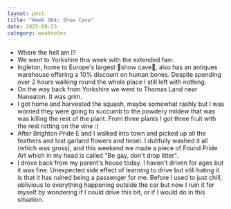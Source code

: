 ```yaml
---
layout: post
title: "Week 364: Show Cave"
date: 2025-08-23
category: weaknotes
---
```

* Where the hell am I?
* We went to Yorkshire this week with the extended fam.
* Ingleton, home to Europe's largest 🎩show cave🎩, also has an antiques warehouse offering a 10% discount on human bones. Despite spending over 2 hours walking round the whole place I still left with nothing.
* On the way back from Yorkshire we went to Thomas Land near Nuneaton. It was grim.
* I got home and harvested the squash, maybe somewhat rashly but I was worried they were going to succumb to the powdery mildew that was was killing the rest of the plant. From three plants I got three fruit with the rest rotting on the vine :(
* After Brighton Pride E and I walked into town and picked up all the feathers and lost garland flowers and tinsel. I dutifully washed it all (which was gross), and this weekend we made a piece of Found Pride Art which in my head is called "Be gay, don't drop litter".
* I drove back from my parent's house today. I haven't driven for ages but it was fine. Unexpected side effect of learning to drive but still hating it is that it has ruined being a passenger for me. Before I used to just chill, oblivious to everything happening outside the car but now I ruin it for myself by wondering if I could drive this bit, or if I would do in this situation.
